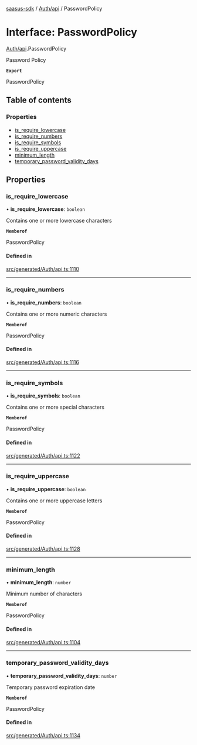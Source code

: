 [saasus-sdk](../README.md) / [Auth/api](../modules/Auth_api.md) / PasswordPolicy

# Interface: PasswordPolicy

[Auth/api](../modules/Auth_api.md).PasswordPolicy

Password Policy

**`Export`**

PasswordPolicy

## Table of contents

### Properties

- [is\_require\_lowercase](Auth_api.PasswordPolicy.md#is_require_lowercase)
- [is\_require\_numbers](Auth_api.PasswordPolicy.md#is_require_numbers)
- [is\_require\_symbols](Auth_api.PasswordPolicy.md#is_require_symbols)
- [is\_require\_uppercase](Auth_api.PasswordPolicy.md#is_require_uppercase)
- [minimum\_length](Auth_api.PasswordPolicy.md#minimum_length)
- [temporary\_password\_validity\_days](Auth_api.PasswordPolicy.md#temporary_password_validity_days)

## Properties

### is\_require\_lowercase

• **is\_require\_lowercase**: `boolean`

Contains one or more lowercase characters

**`Memberof`**

PasswordPolicy

#### Defined in

[src/generated/Auth/api.ts:1110](https://github.com/saasus-platform/saasus-sdk-javascript/blob/c6c266c/src/generated/Auth/api.ts#L1110)

___

### is\_require\_numbers

• **is\_require\_numbers**: `boolean`

Contains one or more numeric characters

**`Memberof`**

PasswordPolicy

#### Defined in

[src/generated/Auth/api.ts:1116](https://github.com/saasus-platform/saasus-sdk-javascript/blob/c6c266c/src/generated/Auth/api.ts#L1116)

___

### is\_require\_symbols

• **is\_require\_symbols**: `boolean`

Contains one or more special characters

**`Memberof`**

PasswordPolicy

#### Defined in

[src/generated/Auth/api.ts:1122](https://github.com/saasus-platform/saasus-sdk-javascript/blob/c6c266c/src/generated/Auth/api.ts#L1122)

___

### is\_require\_uppercase

• **is\_require\_uppercase**: `boolean`

Contains one or more uppercase letters

**`Memberof`**

PasswordPolicy

#### Defined in

[src/generated/Auth/api.ts:1128](https://github.com/saasus-platform/saasus-sdk-javascript/blob/c6c266c/src/generated/Auth/api.ts#L1128)

___

### minimum\_length

• **minimum\_length**: `number`

Minimum number of characters

**`Memberof`**

PasswordPolicy

#### Defined in

[src/generated/Auth/api.ts:1104](https://github.com/saasus-platform/saasus-sdk-javascript/blob/c6c266c/src/generated/Auth/api.ts#L1104)

___

### temporary\_password\_validity\_days

• **temporary\_password\_validity\_days**: `number`

Temporary password expiration date

**`Memberof`**

PasswordPolicy

#### Defined in

[src/generated/Auth/api.ts:1134](https://github.com/saasus-platform/saasus-sdk-javascript/blob/c6c266c/src/generated/Auth/api.ts#L1134)
